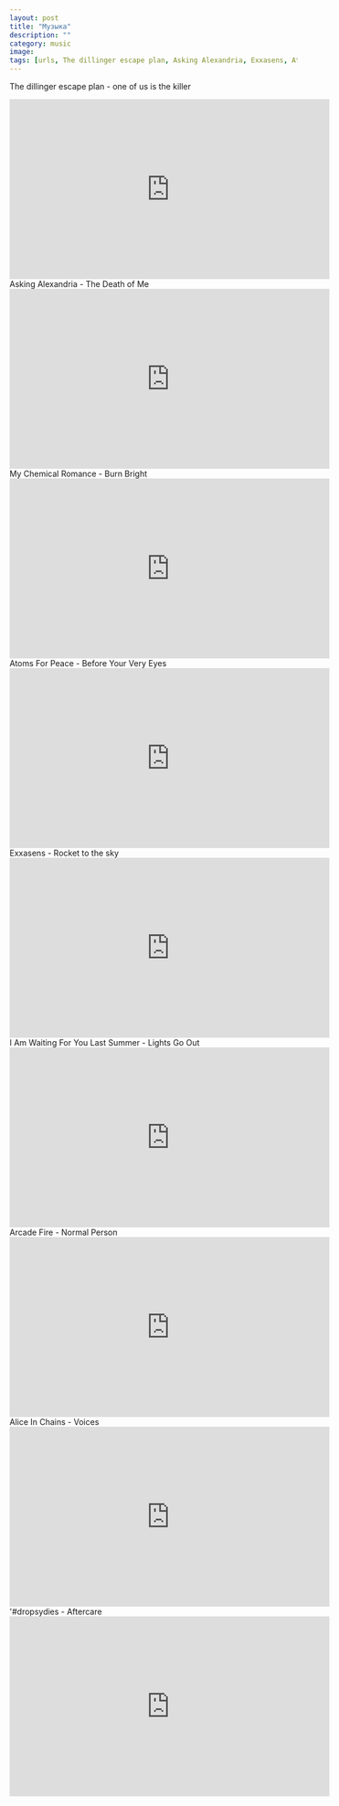 ```yaml
---
layout: post
title: "Музыка"
description: ""
category: music
image: 
tags: [urls, The dillinger escape plan, Asking Alexandria, Exxasens, Atoms For Peace, Arcade Fire, I Am Waiting For You Last Summer,Alice In Chains ,dropsydies]
---
```

The dillinger escape plan - one of us is the killer
<iframe width="560" height="315" src="http://www.youtube.com/embed/d-FKM3eZTO8" frameborder="0">&nbsp;</iframe>
Asking Alexandria - The Death of Me
<iframe width="560" height="315" src="http://www.youtube.com/embed/Xl1lS6B9pMc" frameborder="0">&nbsp;</iframe>
My Chemical Romance - Burn Bright
<iframe width="560" height="315" src="http://www.youtube.com/embed/d9ClqIzZwYw" frameborder="0">&nbsp;</iframe>
Atoms For Peace - Before Your Very Eyes
<iframe width="560" height="315" src="http://www.youtube.com/embed/ZWrUEsVrdSU" frameborder="0">&nbsp;</iframe> 
Exxasens - Rocket to the sky
<iframe width="560" height="315" src="http://www.youtube.com/embed/WSX2vcBzbNs" frameborder="0">&nbsp;</iframe>
I Am Waiting For You Last Summer - Lights Go Out 
<iframe width="560" height="315" src="http://www.youtube.com/embed/688430f8xTw" frameborder="0">&nbsp;</iframe> 
Arcade Fire - Normal Person 
<iframe width="560" height="315" src="http://www.youtube.com/embed/GqeAsmNLja0" frameborder="0">&nbsp;</iframe> 
Alice In Chains - Voices 
<iframe width="560" height="315" src="http://www.youtube.com/embed/7YDPNl7PeUU" frameborder="0">&nbsp;</iframe>
'#dropsydies - Aftercare 
<iframe width="560" height="315" src="http://www.youtube.com/embed/GnXfkymbxGw" frameborder="0">&nbsp;</iframe> 
